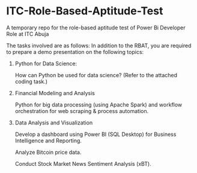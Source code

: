 # ITC-Role-Based-Aptitude-Test
A temporary repo for the role-based aptitude test of Power Bi Developer Role at ITC Abuja

The tasks involved are as follows:
In addition to the RBAT, you are required to prepare a demo presentation on the following topics:

1. Python for Data Science:

    How can Python be used for data science? (Refer to the attached coding task.)

2. Financial Modeling and Analysis

    Python for big data processing (using Apache Spark) and workflow orchestration for web scraping & process automation.

3. Data Analysis and Visualization

    Develop a dashboard using Power BI (SQL Desktop) for Business Intelligence and Reporting.

    Analyze Bitcoin price data.

    Conduct Stock Market News Sentiment Analysis (xBT).

